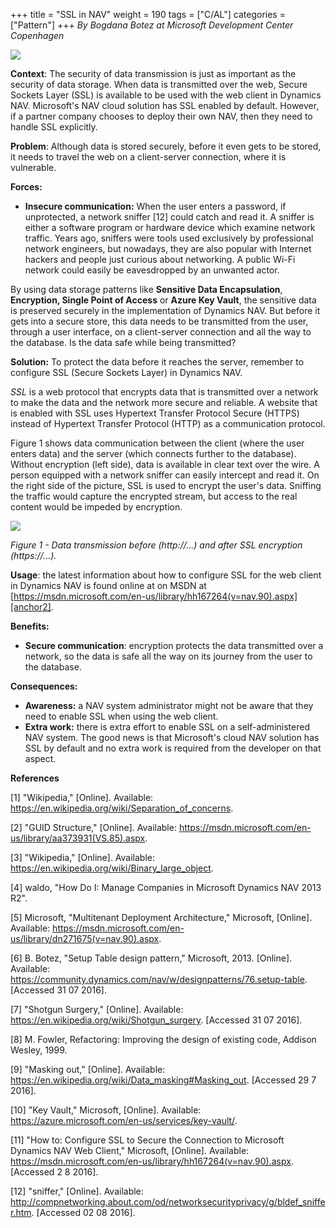 +++
title = "SSL in NAV"
weight = 190
tags = ["C/AL"]
categories = ["Pattern"]
+++
_By Bogdana Botez at Microsoft Development Center Copenhagen_

[![ ][image0]][anchor0]   

**Context**: The security of data transmission is just as important as the security of data storage. When data is transmitted over the web, Secure Sockets Layer (SSL) is available to be used with the web client in Dynamics NAV. Microsoft's NAV cloud solution has SSL enabled by default. However, if a partner company chooses to deploy their own NAV, then they need to handle SSL explicitly.

**Problem**: Although data is stored securely, before it even gets to be stored, it needs to travel the web on a client-server connection, where it is vulnerable.

**Forces:**

* **Insecure communication:** When the user enters a password, if unprotected, a network sniffer [12] could catch and read it. A sniffer is either a software program or hardware device which examine network traffic. Years ago, sniffers were tools used exclusively by professional network engineers, but nowadays, they are also popular with Internet hackers and people just curious about networking. A public Wi-Fi network could easily be eavesdropped by an unwanted actor.

By using data storage patterns like **Sensitive Data Encapsulation**, **Encryption, Single Point of Access** or **Azure Key Vault**, the sensitive data is preserved securely in the implementation of Dynamics NAV. But before it gets into a secure store, this data needs to be transmitted from the user, through a user interface, on a client-server connection and all the way to the database. Is the data safe while being transmitted?

**Solution:** To protect the data before it reaches the server, remember to configure SSL (Secure Sockets Layer) in Dynamics NAV.

_SSL_ is a web protocol that encrypts data that is transmitted over a network to make the data and the network more secure and reliable. A website that is enabled with SSL uses Hypertext Transfer Protocol Secure (HTTPS) instead of Hypertext Transfer Protocol (HTTP) as a communication protocol.

Figure 1 shows data communication between the client (where the user enters data) and the server (which connects further to the database). Without encryption (left side), data is available in clear text over the wire. A person equipped with a network sniffer can easily intercept and read it. On the right side of the picture, SSL is used to encrypt the user's data. Sniffing the traffic would capture the encrypted stream, but access to the real content would be impeded by encryption.

[![ ][image1]][anchor1]

_Figure 1 - Data transmission before (http://...) and after SSL encryption (https://...)._

**Usage**: the latest information about how to configure SSL for the web client in Dynamics NAV is found online at on MSDN at [https://msdn.microsoft.com/en-us/library/hh167264(v=nav.90).aspx][anchor2].

**Benefits:**

* **Secure communication**: encryption protects the data transmitted over a network, so the data is safe all the way on its journey from the user to the database.

**Consequences:**

* **Awareness:** a NAV system administrator might not be aware that they need to enable SSL when using the web client.
* **Extra work:** there is extra effort to enable SSL on a self-administered NAV system. The good news is that Microsoft's cloud NAV solution has SSL by default and no extra work is required from the developer on that aspect.

**References**

[1] "Wikipedia," [Online]. Available: https://en.wikipedia.org/wiki/Separation_of_concerns.

[2] "GUID Structure," [Online]. Available: https://msdn.microsoft.com/en-us/library/aa373931(VS.85).aspx.

[3] "Wikipedia," [Online]. Available: https://en.wikipedia.org/wiki/Binary_large_object.

[4] waldo, "How Do I: Manage Companies in Microsoft Dynamics NAV 2013 R2".

[5] Microsoft, "Multitenant Deployment Architecture," Microsoft, [Online]. Available: https://msdn.microsoft.com/en-us/library/dn271675(v=nav.90).aspx.

[6] B. Botez, "Setup Table design pattern," Microsoft, 2013\. [Online]. Available: https://community.dynamics.com/nav/w/designpatterns/76.setup-table. [Accessed 31 07 2016].

[7] "Shotgun Surgery," [Online]. Available: https://en.wikipedia.org/wiki/Shotgun_surgery. [Accessed 31 07 2016].

[8] M. Fowler, Refactoring: Improving the design of existing code, Addison Wesley, 1999\.

[9] "Masking out," [Online]. Available: https://en.wikipedia.org/wiki/Data_masking#Masking_out. [Accessed 29 7 2016].

[10] "Key Vault," Microsoft, [Online]. Available: https://azure.microsoft.com/en-us/services/key-vault/.

[11] "How to: Configure SSL to Secure the Connection to Microsoft Dynamics NAV Web Client," Microsoft, [Online]. Available: https://msdn.microsoft.com/en-us/library/hh167264(v=nav.90).aspx. [Accessed 2 8 2016].

[12] "sniffer," [Online]. Available: http://compnetworking.about.com/od/networksecurityprivacy/g/bldef_sniffer.htm. [Accessed 02 08 2016].



[anchor0]: Logo-_2D00_-SSL.JPG
[anchor1]: SSL-_2D00_-before-and-after.PNG
[anchor2]: https://msdn.microsoft.com/en-us/library/hh167264(v=nav.90).aspx


[image0]: Logo-_2D00_-SSL.JPG
[image1]: SSL-_2D00_-before-and-after.PNG
